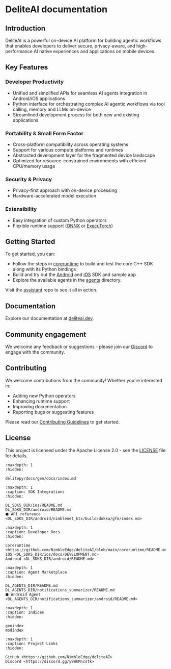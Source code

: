 # DeliteAI documentation

## Introduction

DeliteAI is a powerful on-device AI platform for building agentic workflows that enables developers
to deliver secure, privacy-aware, and high-performance AI native experiences and applications
on mobile devices.

## Key Features

### Developer Productivity

- Unified and simplified APIs for seamless AI agents integration in Android/iOS applications
- Python interface for orchestrating complex AI agentic workflows via tool calling, memory and LLMs on-device
- Streamlined development process for both new and existing applications

### Portability & Small Form Factor

- Cross-platform compatibility across operating systems
- Support for various compute platforms and runtimes
- Abstracted development layer for the fragmented device landscape
- Optimized for resource-constrained environments with efficient CPU/memory usage

### Security & Privacy

- Privacy-first approach with on-device processing
- Hardware-accelerated model execution

### Extensibility

- Easy integration of custom Python operators
- Flexible runtime support ([ONNX](https://onnx.ai/) or [ExecuTorch](https://docs.pytorch.org/executorch-overview))

## Getting Started

To get started, you can:

- Follow the steps in [coreruntime](https://github.com/NimbleEdge/deliteAI/blob/main/coreruntime/README.md)
  to build and test the core C++ SDK along with its Python bindings
- Build and try out the [Android](https://github.com/NimbleEdge/deliteAI/blob/main/sdks/android/README.md)
  and [iOS](https://github.com/NimbleEdge/deliteAI/blob/main/sdks/ios/README.md) SDK and sample app
- Explore the available agents in the [agents](https://github.com/NimbleEdge/deliteAI/blob/main/agents)
  directory.

Visit the [assistant](https://github.com/NimbleEdge/assistant) repo to see it all in action.

## Documentation

Explore our documentation at [deliteai.dev](https://deliteai.dev/).

## Community engagement

We welcome any feedback or suggestions - please join our
[Discord](https://discord.gg/y8WkMncstk) to engage with the community.

## Contributing

We welcome contributions from the community! Whether you're interested in:

- Adding new Python operators
- Enhancing runtime support
- Improving documentation
- Reporting bugs or suggesting features

Please read our [Contributing Guidelines](https://github.com/NimbleEdge/deliteAI/blob/main/CONTRIBUTING.md)
to get started.

## License

This project is licensed under the Apache License 2.0 - see the [LICENSE](https://github.com/NimbleEdge/deliteAI/blob/main/LICENSE)
file for details.

```{toctree}
:maxdepth: 1
:hidden:

delitepy/docs/gen/docs/index.md
```

```{toctree}
:maxdepth: 1
:caption: SDK Integrations
:hidden:

DL_SDKS_DIR/ios/README.md
DL_SDKS_DIR/android/README.md
⬢ API reference <DL_SDKS_DIR/android/nimblenet_ktx/build/dokka/gfm/index.md>
```

```{toctree}
:maxdepth: 1
:caption: Developer Docs
:hidden:

coreruntime <https://github.com/NimbleEdge/deliteAI/blob/main/coreruntime/README.md>
iOS <DL_SDKS_DIR/ios/docs/DEVELOPMENT.md>
Android <DL_SDKS_DIR/android/README.md>
```

```{toctree}
:maxdepth: 1
:caption: Agent Marketplace
:hidden:

DL_AGENTS_DIR/README.md
DL_AGENTS_DIR/notifications_summarizer/README.md
⬢ Android Agent <DL_AGENTS_DIR/notifications_summarizer/android/README.md>
```

```{toctree}
:maxdepth: 1
:caption: Indices
:hidden:

genindex
modindex
```

```{toctree}
:maxdepth: 1
:caption: Project Links
:hidden:

GitHub <https://github.com/NimbleEdge/deliteAI>
Discord <https://discord.gg/y8WkMncstk>
```
